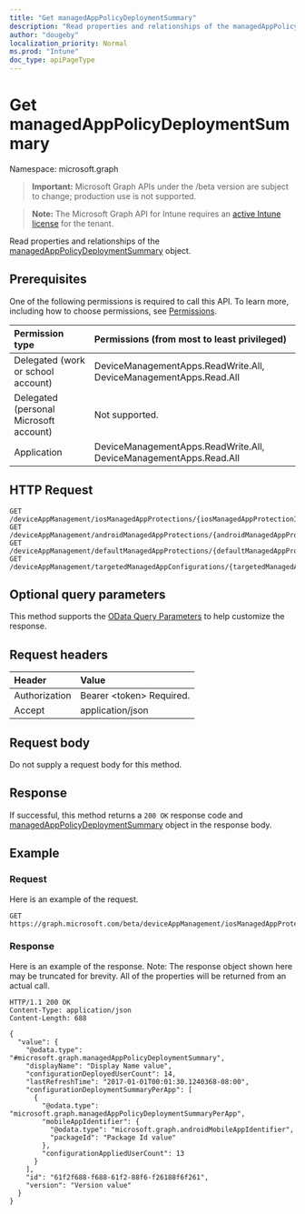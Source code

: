 ```yaml
---
title: "Get managedAppPolicyDeploymentSummary"
description: "Read properties and relationships of the managedAppPolicyDeploymentSummary object."
author: "dougeby"
localization_priority: Normal
ms.prod: "Intune"
doc_type: apiPageType
---
```


# Get managedAppPolicyDeploymentSummary

Namespace: microsoft.graph

> **Important:** Microsoft Graph APIs under the /beta version are subject to change; production use is not supported.

> **Note:** The Microsoft Graph API for Intune requires an [active Intune license](https://go.microsoft.com/fwlink/?linkid=839381) for the tenant.

Read properties and relationships of the [managedAppPolicyDeploymentSummary](../resources/intune-mam-managedapppolicydeploymentsummary.md) object.

## Prerequisites
One of the following permissions is required to call this API. To learn more, including how to choose permissions, see [Permissions](/graph/permissions-reference).

|Permission type|Permissions (from most to least privileged)|
|:---|:---|
|Delegated (work or school account)|DeviceManagementApps.ReadWrite.All, DeviceManagementApps.Read.All|
|Delegated (personal Microsoft account)|Not supported.|
|Application|DeviceManagementApps.ReadWrite.All, DeviceManagementApps.Read.All|

## HTTP Request
<!-- {
  "blockType": "ignored"
}
-->
``` http
GET /deviceAppManagement/iosManagedAppProtections/{iosManagedAppProtectionId}/deploymentSummary
GET /deviceAppManagement/androidManagedAppProtections/{androidManagedAppProtectionId}/deploymentSummary
GET /deviceAppManagement/defaultManagedAppProtections/{defaultManagedAppProtectionId}/deploymentSummary
GET /deviceAppManagement/targetedManagedAppConfigurations/{targetedManagedAppConfigurationId}/deploymentSummary
```

## Optional query parameters
This method supports the [OData Query Parameters](/graph/query-parameters) to help customize the response.

## Request headers
|Header|Value|
|:---|:---|
|Authorization|Bearer &lt;token&gt; Required.|
|Accept|application/json|

## Request body
Do not supply a request body for this method.

## Response
If successful, this method returns a `200 OK` response code and [managedAppPolicyDeploymentSummary](../resources/intune-mam-managedapppolicydeploymentsummary.md) object in the response body.

## Example

### Request
Here is an example of the request.
``` http
GET https://graph.microsoft.com/beta/deviceAppManagement/iosManagedAppProtections/{iosManagedAppProtectionId}/deploymentSummary
```

### Response
Here is an example of the response. Note: The response object shown here may be truncated for brevity. All of the properties will be returned from an actual call.
``` http
HTTP/1.1 200 OK
Content-Type: application/json
Content-Length: 688

{
  "value": {
    "@odata.type": "#microsoft.graph.managedAppPolicyDeploymentSummary",
    "displayName": "Display Name value",
    "configurationDeployedUserCount": 14,
    "lastRefreshTime": "2017-01-01T00:01:30.1240368-08:00",
    "configurationDeploymentSummaryPerApp": [
      {
        "@odata.type": "microsoft.graph.managedAppPolicyDeploymentSummaryPerApp",
        "mobileAppIdentifier": {
          "@odata.type": "microsoft.graph.androidMobileAppIdentifier",
          "packageId": "Package Id value"
        },
        "configurationAppliedUserCount": 13
      }
    ],
    "id": "61f2f688-f688-61f2-88f6-f26188f6f261",
    "version": "Version value"
  }
}
```



